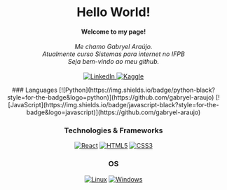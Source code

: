 <h1 align="center">Hello World!</h1>

<p align="center">
    <b>Welcome to my page!</b><br><br>
    <i>
        Me chamo Gabryel Araújo.<br>
        Atualmente curso Sistemas para internet no IFPB<br>
        Seja bem-vindo ao meu github.<br>
    </i><br>
    <a href="https://www.linkedin.com/in/gabryel-araujo-63027b1bb/">
        <img src="https://img.shields.io/badge/LinkedIn-blue?style=flat-square&logo=linkedin" alt="LinkedIn">
    </a>
    <a href="https://www.kaggle.com/wervlad">
        <img src="https://img.shields.io/badge/Kaggle-blue?style=flat-square&logo=kaggle" alt="Kaggle">
    </a>
</p>
<div align="center">
### Languages
[![Python](https://img.shields.io/badge/python-black?style=for-the-badge&logo=python)](https://github.com/gabryel-araujo)
[![JavaScript](https://img.shields.io/badge/javascript-black?style=for-the-badge&logo=javascript)](https://github.com/gabryel-araujo)

### Technologies & Frameworks
[![React](https://img.shields.io/badge/react-black?style=for-the-badge&logo=react)](https://github.com/gabryel-araujo)
[![HTML5](https://img.shields.io/badge/html5-black?style=for-the-badge&logo=html5)](https://github.com/gabryel-araujo)
[![CSS3](https://img.shields.io/badge/css3-black?style=for-the-badge&logo=css3)](https://github.com/gabryel-araujo)

### OS
[![Linux](https://img.shields.io/badge/linux-black?style=for-the-badge&logo=Linux)](https://github.com/gabryel-araujo)
[![Windows](https://img.shields.io/badge/Windows-black?style=for-the-badge&logo=Windows)](https://github.com/gabryel-araujo)

</div>

<p align="center">
  <a href="https://github.com/gabryel-araujo">
  </a>
</p>
